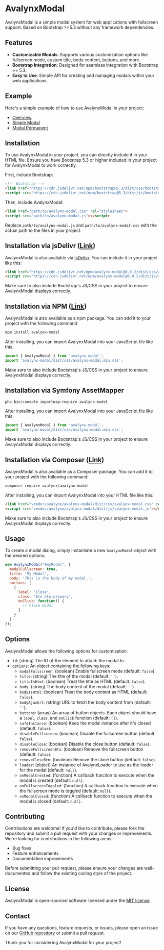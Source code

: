 # AvalynxModal

AvalynxModal is a simple modal system for web applications with fullscreen support. Based on Bootstrap >=5.3 without any framework dependencies.

## Features

- **Customizable Modals**: Supports various customization options like fullscreen mode, custom title, body content, buttons, and more.
- **Bootstrap Integration**: Designed for seamless integration with Bootstrap >= 5.3.
- **Easy to Use**: Simple API for creating and managing modals within your web applications.

## Example

Here's a simple example of how to use AvalynxModal in your project:

* [Overview](https://avalynx-modal.jbs-newmedia.de/examples/index.html)
* [Simple Modal](https://avalynx-modal.jbs-newmedia.de/examples/modal.html)
* [Modal Permanent](https://avalynx-modal.jbs-newmedia.de/examples/modal-permanent.html)

## Installation

To use AvalynxModal in your project, you can directly include it in your HTML file. Ensure you have Bootstrap 5.3 or higher included in your project for AvalynxModal to work correctly.

First, include Bootstrap:

```html
<!-- Bootstrap -->
<link href="https://cdn.jsdelivr.net/npm/bootstrap@5.3/dist/css/bootstrap.min.css" rel="stylesheet">
<script src="https://cdn.jsdelivr.net/npm/bootstrap@5.3/dist/js/bootstrap.bundle.min.js"></script>
```

Then, include AvalynxModal:

```html
<link href="path/to/avalynx-modal.css" rel="stylesheet">
<script src="path/to/avalynx-modal.js"></script>
```

Replace `path/to/avalynx-modal.js` and `path/to/avalynx-modal.css` with the actual path to the files in your project.

## Installation via jsDelivr ([Link](https://cdn.jsdelivr.net/npm/avalynx-modal/))

AvalynxModal is also available via [jsDelivr](https://www.jsdelivr.com/). You can include it in your project like this:

```html
<link href="https://cdn.jsdelivr.net/npm/avalynx-modal@0.0.2/dist/css/avalynx-modal.css" rel="stylesheet">
<script src="https://cdn.jsdelivr.net/npm/avalynx-modal@0.0.2/dist/js/avalynx-modal.js"></script>
```

Make sure to also include Bootstrap's JS/CSS in your project to ensure AvalynxModal displays correctly.

## Installation via NPM ([Link](https://www.npmjs.com/package/avalynx-modal))

AvalynxModal is also available as a npm package. You can add it to your project with the following command:

```bash
npm install avalynx-modal
```

After installing, you can import AvalynxModal into your JavaScript file like this:

```javascript
import { AvalynxModal } from 'avalynx-modal';
import 'avalynx-modal/dist/css/avalynx-modal.min.css';
```

Make sure to also include Bootstrap's JS/CSS in your project to ensure AvalynxModal displays correctly.

## Installation via Symfony AssetMapper

```bash
php bin/console importmap:require avalynx-modal
```

After installing, you can import AvalynxModal into your JavaScript file like this:

```javascript
import { AvalynxModal } from 'avalynx-modal';
import 'avalynx-modal/dist/css/avalynx-modal.min.css';
```

Make sure to also include Bootstrap's JS/CSS in your project to ensure AvalynxModal displays correctly.

## Installation via Composer ([Link](https://packagist.org/packages/avalynx/avalynx-modal))

AvalynxModal is also available as a Composer package. You can add it to your project with the following command:

```bash
composer require avalynx/avalynx-modal
```

After installing, you can import AvalynxModal into your HTML file like this:

```html
<link href="vendor/avalynx/avalynx-modal/dist/css/avalynx-modal.css" rel="stylesheet">
<script src="vendor/avalynx/avalynx-modal/dist/js/avalynx-modal.js"></script>
``` 

Make sure to also include Bootstrap's JS/CSS in your project to ensure AvalynxModal displays correctly.

## Usage

To create a modal dialog, simply instantiate a new `AvalynxModal` object with the desired options:

```javascript
new AvalynxModal("#myModal", {
  modalFullscreen: true,
  title: 'My Modal',
  body: 'This is the body of my modal.',
  buttons: [
    {
      label: 'Close',
      class: 'btn btn-primary',
      onClick: function() {
        // Close modal
      }
    }
  ]
});
```

## Options

AvalynxModal allows the following options for customization:

- `id`: (string) The ID of the element to attach the modal to.
- `options`: An object containing the following keys:
    - `modalFullscreen`: (boolean) Enable fullscreen mode (default: `false`).
    - `title`: (string) The title of the modal (default: `''`).
    - `titleIsHtml`: (boolean) Treat the title as HTML (default: `false`).
    - `body`: (string) The body content of the modal (default: `''`).
    - `bodyIsHtml`: (boolean) Treat the body content as HTML (default: `false`).
    - `bodyAjaxUrl`: (string) URL to fetch the body content from (default: `''`).
    - `buttons`: (array) An array of button objects. Each object should have a `label`, `class`, and `onClick` function (default: `[]`).
    - `safeInstance`: (boolean) Keep the modal instance after it's closed (default: `false`).
    - `disableFullscreen`: (boolean) Disable the fullscreen button (default: `false`).
    - `disableClose`: (boolean) Disable the close button (default: `false`).
    - `removeFullscreenBtn`: (boolean) Remove the fullscreen button (default: `false`).
    - `removeCloseBtn`: (boolean) Remove the close button (default: `false`).
    - `loader`: (object) An instance of AvalynxLoader to use as the loader for the modal (default: `null`).
    - `onModalCreated`: (function) A callback function to execute when the modal is created (default: `null`).
    - `onFullscreenToggled`: (function) A callback function to execute when the fullscreen mode is toggled (default: `null`).
    - `onModalClosed`: (function) A callback function to execute when the modal is closed (default: `null`).

## Contributing

Contributions are welcome! If you'd like to contribute, please fork the repository and submit a pull request with your changes or improvements. We're looking for contributions in the following areas:

- Bug fixes
- Feature enhancements
- Documentation improvements

Before submitting your pull request, please ensure your changes are well-documented and follow the existing coding style of the project.

## License

AvalynxModal is open-sourced software licensed under the [MIT license](LICENSE).

## Contact

If you have any questions, feature requests, or issues, please open an issue on our [GitHub repository](https://github.com/avalynx/avalynx-modal/issues) or submit a pull request.

Thank you for considering AvalynxModal for your project!
